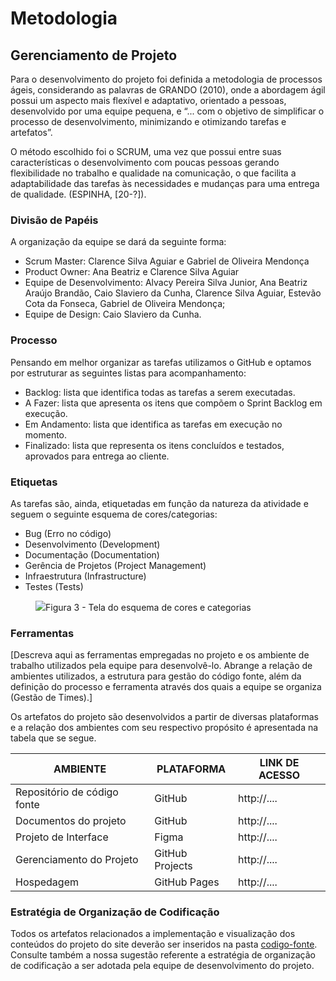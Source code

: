 
# Metodologia

## Gerenciamento de Projeto
Para o desenvolvimento do projeto foi definida a metodologia de processos ágeis, considerando as palavras de GRANDO (2010), onde a abordagem ágil possui um aspecto mais flexível e adaptativo, orientado a pessoas, desenvolvido por uma equipe pequena, e “... com o objetivo de simplificar o processo de desenvolvimento, minimizando e otimizando tarefas e artefatos”.  

O método escolhido foi o SCRUM, uma vez que possui entre suas características o desenvolvimento com poucas pessoas gerando flexibilidade no trabalho e qualidade na comunicação, o que facilita a adaptabilidade das tarefas às necessidades e mudanças para uma entrega de qualidade. (ESPINHA, [20-?]).


### Divisão de Papéis
A organização da equipe se dará da seguinte forma:
<ul>
  <li>Scrum Master: Clarence Silva Aguiar e Gabriel de Oliveira Mendonça</li>
  <li>Product Owner: Ana Beatriz e Clarence Silva Aguiar</li>
  <li>Equipe de Desenvolvimento: Alvacy Pereira Silva Junior, Ana Beatriz Araújo Brandão, Caio Slaviero da Cunha, Clarence Silva Aguiar, Estevão Cota da Fonseca, Gabriel de Oliveira Mendonça;</li>
  <li>Equipe de Design: Caio Slaviero da Cunha.</li>
</ul>

### Processo

Pensando em melhor organizar as tarefas utilizamos o GitHub e optamos por estruturar as seguintes listas para acompanhamento:

- Backlog: lista que identifica todas as tarefas a serem executadas.
- A Fazer: lista que apresenta os itens que compõem o Sprint Backlog em execução.
- Em Andamento: lista que identifica as tarefas em execução no momento.
- Finalizado: lista que representa os itens concluídos e testados, aprovados para entrega ao cliente.

### Etiquetas
<p>As tarefas são, ainda, etiquetadas em função da natureza da atividade e seguem o seguinte esquema de cores/categorias:</p>

<ul>
  <li>Bug (Erro no código)</li>
  <li>Desenvolvimento (Development)</li>
  <li>Documentação (Documentation)</li>
  <li>Gerência de Projetos (Project Management)</li>
  <li>Infraestrutura (Infrastructure)</li>
  <li>Testes (Tests)</li>
</ul>

<figure> 
  <img src="https://user-images.githubusercontent.com/100447878/164068979-9eed46e1-9b44-461e-ab88-c2388e6767a1.png"
    <figcaption>Figura 3 - Tela do esquema de cores e categorias</figcaption>
</figure> 
  
### Ferramentas

[Descreva aqui as ferramentas empregadas no projeto e os ambiente de trabalho utilizados pela  equipe para desenvolvê-lo. Abrange a relação de ambientes utilizados, a estrutura para gestão do código fonte, além da definição do processo e ferramenta através dos quais a equipe se organiza (Gestão de Times).]

Os artefatos do projeto são desenvolvidos a partir de diversas plataformas e a relação dos ambientes com seu respectivo propósito é apresentada na tabela que se segue.

| AMBIENTE                            | PLATAFORMA                         | LINK DE ACESSO                         |
|-------------------------------------|------------------------------------|----------------------------------------|
| Repositório de código fonte         | GitHub                             | http://....                            |
| Documentos do projeto               | GitHub                             | http://....                            |
| Projeto de Interface                | Figma                              | http://....                            |
| Gerenciamento do Projeto            | GitHub Projects                    | http://....                            |
| Hospedagem                          | GitHub Pages                       | http://....                            |


### Estratégia de Organização de Codificação 

Todos os artefatos relacionados a implementação e visualização dos conteúdos do projeto do site deverão ser inseridos na pasta [codigo-fonte](http://https://github.com/ICEI-PUC-Minas-PMV-ADS/WebApplicationProject-Template-v2/tree/main/codigo-fonte). Consulte também a nossa sugestão referente a estratégia de organização de codificação a ser adotada pela equipe de desenvolvimento do projeto.
